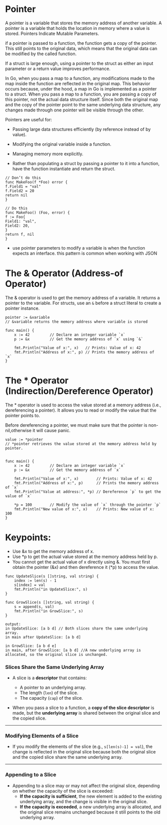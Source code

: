 # Pointer 

A pointer is a variable that stores the memory address of another variable. A pointer is a variable that holds the location in memory where a value is stored.
Pointers Indicate Mutable Parameters.

if a pointer is passed to a function, the function gets a copy of the pointer.
This still points to the original data, which means that the original data can be
modified by the called function.

If a struct is large enough, using a pointer to the struct as either an input parameter
or a return value improves performance.

In Go, when you pass a map to a function, any modifications made to the map inside the function are reflected in the original map. This behavior occurs because, under the hood, a map in Go is implemented as a pointer to a struct. When you pass a map to a function, you are passing a copy of this pointer, not the actual data structure itself. Since both the original map and the copy of the pointer point to the same underlying data structure, any changes made through one pointer will be visible through the other.
 
 Pointers are useful for: 
- Passing large data structures efficiently (by reference instead of by value).
- Modifying the original variable inside a function.
- Managing memory more explicitly.

- Rather than populating a struct by passing a pointer to it into a function, have the function instantiate and return the struct.

```
// Don’t do this
func MakeFoo(f *Foo) error {
f.Field1 = "val"
f.Field2 = 20
return nil
}

// Do this
func MakeFoo() (Foo, error) {
f := Foo{
Field1: "val",
Field2: 20,
}
return f, nil
}
```

- use pointer parameters to modify a variable is when the
function expects an interface. this pattern is common when working with JSON

# The & Operator (Address-of Operator)
The & operator is used to get the memory address of a variable. It returns a pointer to the variable.
For structs, use an `&` before a struct literal to create a pointer instance.

```
pointer := &variable
// &variable returns the memory address where variable is stored

func main() {
    x := 42         // Declare an integer variable `x`
    p := &x         // Get the memory address of `x` using `&`
    
    fmt.Println("Value of x:", x)   // Prints: Value of x: 42
    fmt.Println("Address of x:", p) // Prints the memory address of `x`
}
```


# The * Operator (Indirection/Dereference Operator)
The * operator is used to access the value stored at a memory address (i.e., dereferencing a pointer). It allows you to read or modify the value that the pointer points to.

Before dereferencing a pointer, we must make sure that the pointer is non-nil,otherwise  it will cause panic.

```
value := *pointer
// *pointer retrieves the value stored at the memory address held by pointer.


func main() {
    x := 42         // Declare an integer variable `x`
    p := &x         // Get the memory address of `x`
    
    fmt.Println("Value of x:", x)        // Prints: Value of x: 42
    fmt.Println("Address of x:", p)      // Prints the memory address of `x`
    fmt.Println("Value at address:", *p) // Dereference `p` to get the value of `x`
    
    *p = 100        // Modify the value of `x` through the pointer `p`
    fmt.Println("New value of x:", x)    // Prints: New value of x: 100
}

```

# Keypoints:
- Use &x to get the memory address  of x.
- Use *p to get the actual value  stored at the memory address held by p.
- You cannot get the actual value of x directly using &. You must first obtain the pointer (&x) and then dereference it (*p) to access the value.


```
func UpdateSlice(s []string, val string) {
	index := len(s) - 1
	s[index] = val
	fmt.Println("in UpdateSlice:", s)
}

func GrowSlice(s []string, val string) {
	s = append(s, val)
	fmt.Println("in GrowSlice:", s)
}

output: 
in UpdateSlice: [a b d] // Both slices share the same underlying array.
in main after UpdateSlice: [a b d]

in GrowSlice: [a b d e]
in main, after GrowSlice: [a b d] //A new underlying array is allocated, so the original slice is unchanged.
```


### Slices Share the Same Underlying Array

- A slice is a **descriptor** that contains:
  - A pointer to an underlying array.
  - The length (`len`) of the slice.
  - The capacity (`cap`) of the slice.

- When you pass a slice to a function, a **copy of the slice descriptor** is made, but the **underlying array** is shared between the original slice and the copied slice.

---

### Modifying Elements of a Slice

- If you modify the elements of the slice (e.g., `s[len(s)-1] = val`), the change is reflected in the original slice because both the original slice and the copied slice share the same underlying array.

---

### Appending to a Slice

- Appending to a slice may or may not affect the original slice, depending on whether the capacity of the slice is exceeded:
  - **If the capacity is sufficient**, the new element is added to the existing underlying array, and the change is visible in the original slice.
  - **If the capacity is exceeded**, a new underlying array is allocated, and the original slice remains unchanged because it still points to the old underlying array.
     